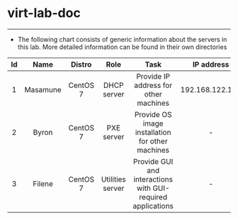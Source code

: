 # virt-lab-doc
---
- The following chart consists of generic information about the servers in this lab. More detailed information can be found in their own directories

| Id | Name | Distro | Role | Task | IP address | Domain |
| :---: | :---: | :---: | :---: | :---: | :---: | :---: |
| 1 | Masamune | CentOS 7 | DHCP server | Provide IP address for other machines | 192.168.122.118 | - |
| 2 | Byron | CentOS 7 | PXE server | Provide OS image installation for other machines | - | - |
| 3 | Filene | CentOS 7 | Utilities server | Provide GUI and interactions with GUI-required applications | - | - |
